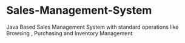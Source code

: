 # Sales-Management-System
Java Based Sales Management System with standard operations like Browsing , Purchasing and Inventory Management
